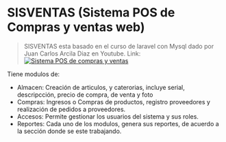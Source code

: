 # SISVENTAS (Sistema POS de Compras y ventas web) 
> SISVENTAS esta basado en el curso de laravel con Mysql dado por Juan Carlos Arcila Diaz en Youtube.
Link:
[![Sistema POS de compras y ventas](https://img.youtube.com/vi/Zj0pshSSlEo/0.jpg)](https://www.youtube.com/watch?v=Zj0pshSSlEo)

Tiene modulos de:
<ul style="list-style-tipe:square;">
  <li>Almacen: Creación de articulos, y caterorias, incluye serial, descripcción, precio de compra, de venta y foto</li>
  <li>Compras: Ingresos o Compras de productos, registro proveedores y realización de pedidos a proveedores.</li>
  <li>Accesos: Permite gestionar los usuarios del sistema y sus roles.</li>
  <li>Reportes: Cada uno de los modulos, genera sus reportes, de acuerdo a la sección donde se este trabajando.</li>
  
